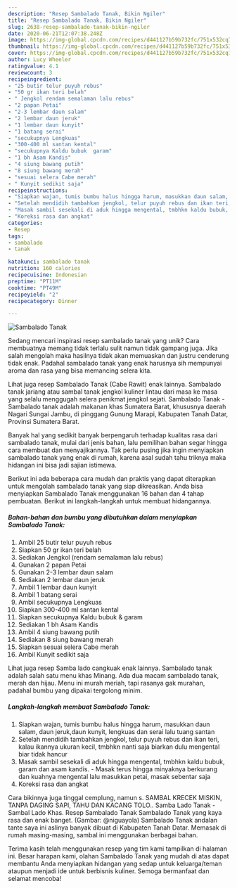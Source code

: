 ```yaml
---
description: "Resep Sambalado Tanak, Bikin Ngiler"
title: "Resep Sambalado Tanak, Bikin Ngiler"
slug: 2638-resep-sambalado-tanak-bikin-ngiler
date: 2020-06-21T12:07:38.248Z
image: https://img-global.cpcdn.com/recipes/d441127b59b732fc/751x532cq70/sambalado-tanak-foto-resep-utama.jpg
thumbnail: https://img-global.cpcdn.com/recipes/d441127b59b732fc/751x532cq70/sambalado-tanak-foto-resep-utama.jpg
cover: https://img-global.cpcdn.com/recipes/d441127b59b732fc/751x532cq70/sambalado-tanak-foto-resep-utama.jpg
author: Lucy Wheeler
ratingvalue: 4.1
reviewcount: 3
recipeingredient:
- "25 butir telur puyuh rebus"
- "50 gr ikan teri belah"
- " Jengkol rendam semalaman lalu rebus"
- "2 papan Petai"
- "2-3 lembar daun salam"
- "2 lembar daun jeruk"
- "1 lembar daun kunyit"
- "1 batang serai"
- "secukupnya Lengkuas"
- "300-400 ml santan kental"
- "secukupnya Kaldu bubuk  garam"
- "1 bh Asam Kandis"
- "4 siung bawang putih"
- "8 siung bawang merah"
- "sesuai selera Cabe merah"
- " Kunyit sedikit saja"
recipeinstructions:
- "Siapkan wajan, tumis bumbu halus hingga harum, masukkan daun salam, daun jeruk,daun kunyit, lengkuas dan serai lalu tuang santan"
- "Setelah mendidih tambahkan jengkol, telur puyuh rebus dan ikan teri, kalau ikannya ukuran kecil, tmbhkn nanti saja biarkan dulu mengental biar tidak hancur"
- "Masak sambil sesekali di aduk hingga mengental, tmbhkn kaldu bubuk, garam dan asam kandis. Masak terus hingga minyaknya berkurang dan kuahnya mengental lalu masukkan petai, masak sebentar saja"
- "Koreksi rasa dan angkat"
categories:
- Resep
tags:
- sambalado
- tanak

katakunci: sambalado tanak 
nutrition: 160 calories
recipecuisine: Indonesian
preptime: "PT11M"
cooktime: "PT49M"
recipeyield: "2"
recipecategory: Dinner

---
```



![Sambalado Tanak](https://img-global.cpcdn.com/recipes/d441127b59b732fc/751x532cq70/sambalado-tanak-foto-resep-utama.jpg)

Sedang mencari inspirasi resep sambalado tanak yang unik? Cara membuatnya memang tidak terlalu sulit namun tidak gampang juga. Jika salah mengolah maka hasilnya tidak akan memuaskan dan justru cenderung tidak enak. Padahal sambalado tanak yang enak harusnya sih mempunyai aroma dan rasa yang bisa memancing selera kita.

Lihat juga resep Sambalado Tanak (Cabe Rawit) enak lainnya. Sambalado tanak jariang atau sambal tanak jengkol kuliner lintau dari masa ke masa yang selalu menggugah selera penikmat jengkol sejati. Sambalado Tanak - Sambalado tanak adalah makanan khas Sumatera Barat, khususnya daerah Nagari Sungai Jambu, di pinggang Gunung Marapi, Kabupaten Tanah Datar, Provinsi Sumatera Barat.

Banyak hal yang sedikit banyak berpengaruh terhadap kualitas rasa dari sambalado tanak, mulai dari jenis bahan, lalu pemilihan bahan segar hingga cara membuat dan menyajikannya. Tak perlu pusing jika ingin menyiapkan sambalado tanak yang enak di rumah, karena asal sudah tahu triknya maka hidangan ini bisa jadi sajian istimewa.


Berikut ini ada beberapa cara mudah dan praktis yang dapat diterapkan untuk mengolah sambalado tanak yang siap dikreasikan. Anda bisa menyiapkan Sambalado Tanak menggunakan 16 bahan dan 4 tahap pembuatan. Berikut ini langkah-langkah untuk membuat hidangannya.

<!--inarticleads1-->

##### Bahan-bahan dan bumbu yang dibutuhkan dalam menyiapkan Sambalado Tanak:

1. Ambil 25 butir telur puyuh rebus
1. Siapkan 50 gr ikan teri belah
1. Sediakan  Jengkol (rendam semalaman lalu rebus)
1. Gunakan 2 papan Petai
1. Gunakan 2-3 lembar daun salam
1. Sediakan 2 lembar daun jeruk
1. Ambil 1 lembar daun kunyit
1. Ambil 1 batang serai
1. Ambil secukupnya Lengkuas
1. Siapkan 300-400 ml santan kental
1. Siapkan secukupnya Kaldu bubuk &amp; garam
1. Sediakan 1 bh Asam Kandis
1. Ambil 4 siung bawang putih
1. Sediakan 8 siung bawang merah
1. Siapkan sesuai selera Cabe merah
1. Ambil  Kunyit sedikit saja


Lihat juga resep Samba lado cangkuak enak lainnya. Sambalado tanak adalah salah satu menu khas Minang. Ada dua macam sambalado tanak, merah dan hijau. Menu ini murah meriah, tapi rasanya gak murahan, padahal bumbu yang dipakai tergolong minim. 

<!--inarticleads2-->

##### Langkah-langkah membuat Sambalado Tanak:

1. Siapkan wajan, tumis bumbu halus hingga harum, masukkan daun salam, daun jeruk,daun kunyit, lengkuas dan serai lalu tuang santan
1. Setelah mendidih tambahkan jengkol, telur puyuh rebus dan ikan teri, kalau ikannya ukuran kecil, tmbhkn nanti saja biarkan dulu mengental biar tidak hancur
1. Masak sambil sesekali di aduk hingga mengental, tmbhkn kaldu bubuk, garam dan asam kandis. - Masak terus hingga minyaknya berkurang dan kuahnya mengental lalu masukkan petai, masak sebentar saja
1. Koreksi rasa dan angkat


Cara bikinnya juga tinggal cemplung, namun s. SAMBAL KRECEK MISKIN, TANPA DAGING SAPI, TAHU DAN KACANG TOLO.. Samba Lado Tanak - Sambal Lado Khas. Resep Sambalado Tanak Sambalado Tanak yang kaya rasa dan enak banget. (Gambar: @niguayola) Sambalado Tanak andalan tante saya ini aslinya banyak dibuat di Kabupaten Tanah Datar. Memasak di rumah masing-masing, sambal ini menggunakan berbagai bahan. 

Terima kasih telah menggunakan resep yang tim kami tampilkan di halaman ini. Besar harapan kami, olahan Sambalado Tanak yang mudah di atas dapat membantu Anda menyiapkan hidangan yang sedap untuk keluarga/teman ataupun menjadi ide untuk berbisnis kuliner. Semoga bermanfaat dan selamat mencoba!
